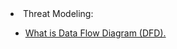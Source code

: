 <html>
<body>

<li>Threat Modeling:</li>
	<ul>
		<li><a href="https://www.visual-paradigm.com/guide/data-flow-diagram/what-is-data-flow-diagram/">What is Data Flow Diagram (DFD).</a></li>
	</ul>
  
  </body>
  </html>
